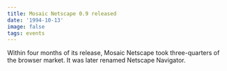 ```yaml
---
title: Mosaic Netscape 0.9 released
date: '1994-10-13'
image: false
tags: events
---
```


Within four months of its release, Mosaic Netscape took three-quarters of the browser market. 
It was later renamed Netscape Navigator.
